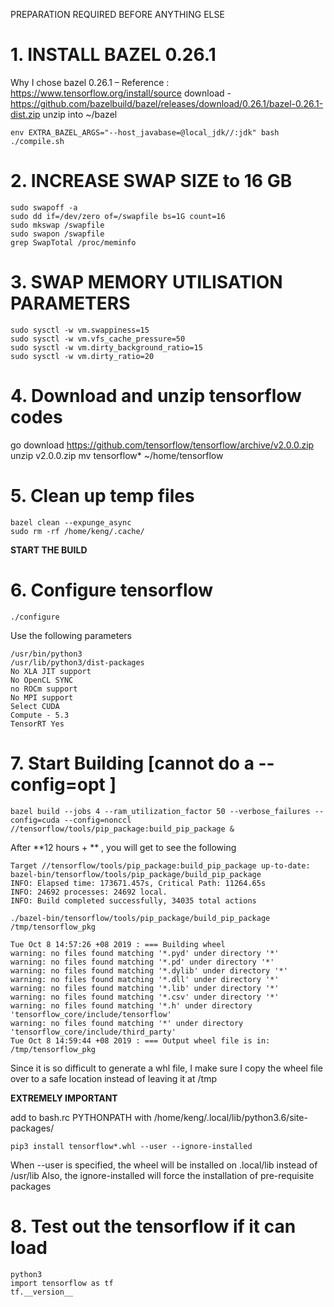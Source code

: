 PREPARATION REQUIRED BEFORE ANYTHING ELSE

# 1. INSTALL BAZEL 0.26.1

Why I chose bazel 0.26.1 – Reference : https://www.tensorflow.org/install/source
download - https://github.com/bazelbuild/bazel/releases/download/0.26.1/bazel-0.26.1-dist.zip
unzip into ~/bazel
```
env EXTRA_BAZEL_ARGS="--host_javabase=@local_jdk//:jdk" bash 
./compile.sh
```
# 2. INCREASE SWAP SIZE to 16 GB
```
sudo swapoff -a
sudo dd if=/dev/zero of=/swapfile bs=1G count=16
sudo mkswap /swapfile
sudo swapon /swapfile
grep SwapTotal /proc/meminfo
```
# 3. SWAP MEMORY UTILISATION PARAMETERS
```
sudo sysctl -w vm.swappiness=15
sudo sysctl -w vm.vfs_cache_pressure=50
sudo sysctl -w vm.dirty_background_ratio=15
sudo sysctl -w vm.dirty_ratio=20
```
# 4. Download and unzip tensorflow codes

go download https://github.com/tensorflow/tensorflow/archive/v2.0.0.zip
unzip v2.0.0.zip
mv tensorflow* ~/home/tensorflow

# 5. Clean up temp files
```
bazel clean --expunge_async
sudo rm -rf /home/keng/.cache/
```
**START THE BUILD**
 
# 6. Configure tensorflow
```
./configure
```

Use the following parameters
```
/usr/bin/python3
/usr/lib/python3/dist-packages
No XLA JIT support
No OpenCL SYNC
no ROCm support
No MPI support
Select CUDA
Compute - 5.3
TensorRT Yes
```

# 7. Start Building [cannot do a --config=opt ]
```
bazel build --jobs 4 --ram_utilization_factor 50 --verbose_failures --config=cuda --config=nonccl //tensorflow/tools/pip_package:build_pip_package &
```
After **12 hours + ** , you will get to see the following
```
Target //tensorflow/tools/pip_package:build_pip_package up-to-date:
bazel-bin/tensorflow/tools/pip_package/build_pip_package
INFO: Elapsed time: 173671.457s, Critical Path: 11264.65s
INFO: 24692 processes: 24692 local.
INFO: Build completed successfully, 34035 total actions
```
```
./bazel-bin/tensorflow/tools/pip_package/build_pip_package /tmp/tensorflow_pkg
```
```
Tue Oct 8 14:57:26 +08 2019 : === Building wheel
warning: no files found matching '*.pyd' under directory '*'
warning: no files found matching '*.pd' under directory '*'
warning: no files found matching '*.dylib' under directory '*'
warning: no files found matching '*.dll' under directory '*'
warning: no files found matching '*.lib' under directory '*'
warning: no files found matching '*.csv' under directory '*'
warning: no files found matching '*.h' under directory 'tensorflow_core/include/tensorflow'
warning: no files found matching '*' under directory 'tensorflow_core/include/third_party'
Tue Oct 8 14:59:44 +08 2019 : === Output wheel file is in: /tmp/tensorflow_pkg
```
Since it is so difficult to generate a whl file, I make sure I copy the wheel file over to a safe location instead of leaving it at /tmp

**EXTREMELY IMPORTANT**

add to bash.rc PYTHONPATH with /home/keng/.local/lib/python3.6/site-packages/
```
pip3 install tensorflow*.whl --user --ignore-installed
```
When --user is specified, the wheel will be installed on .local/lib instead of /usr/lib
Also, the ignore-installed will force the installation of pre-requisite packages

# 8. Test out the tensorflow if it can load
```
python3
import tensorflow as tf
tf.__version__
```
